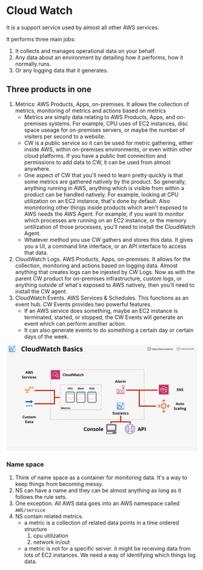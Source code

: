 # Cloud Watch
It is a support service used by almost all other AWS services. 

It performs three main jobs:
1. It collects and manages operational data on your behalf.  
2. Any data about an environment by detailing how it performs, how it normally runs.
3. Or any logging data that it generates.

## Three products in one
1. Metrics: AWS Products, Apps, on-premises. It allows the collection of metrics, monitoring of metrics and actions based on metrics
    * Metrics are simply data relating to AWS Products, Apps, and on-premises systems.  For example, CPU uses of EC2 instances, disc space useage for on-premises servers, or maybe the number of visiters per second to a website.
    * CW is a public service so it can be used for metric gathering, either inside AWS, within on-premises environments, or even within other cloud platforms. If you have a public Inet connection and permissions to add data to CW, it can be used from almost anywhere. 
    * One aspect of CW that you'll need to learn pretty quickly is that some metrics are gathered natively by the product. So generally, anything running in AWS, anything which is visible from within a product can be handled natively. For example, looking at CPU utilization on an EC2 instance, that's done by default. Also monintoring other things inside products which aren't exposed to AWS needs the AWS Agent. For example, if you want to monitor which processes are running on an EC2 instance, or the memory untilization of those processes, you'll need to install the CloudWatch Agent.
    * Whatever method you use CW gathers and stores this data.  It gives you a UI, a command line interface, or an API interface to access that data.
2. CloudWatch Logs. AWS Products, Apps, on-premises. It allows for the collection, monitoring and actions based on logging data. Almost anything that creates logs can be injested by CW Logs. Now as with the parent CW product for on-premises infrastructure, custom logs, or anything outside of what's exposed to AWS natively, then you'll need to install the CW agent. 
3. CloudWatch Events. AWS Services & Schedules. This functions as an event hub.  CW Events provides two powerful features.
    * If an AWS service does something, maybe an EC2 instance is terminated, started, or stopped, the CW Events will generate an event which can perform another action.
    * It can also generate events to do something a certain day or certain days of the week. 

![cw_01](../assets/cw_01.png)

### Name space
1. Think of name space as a container for monitoring data. It's a way to keep things from becoming messy. 
2. NS can have a name and they can be almost anything as long as it follows the rule sets. 
3. One exception. All AWS data goes into an AWS namespace called ```AWS/service```
4. NS contain related metrics. 
    * a metric is a collection of related data points in a time ordered structure
        1. cpu utilization
        2. network in/out
    * a metric is not for a specific server. it might be receiving data from lots of EC2 instances. We need a way of identifying which things log data.